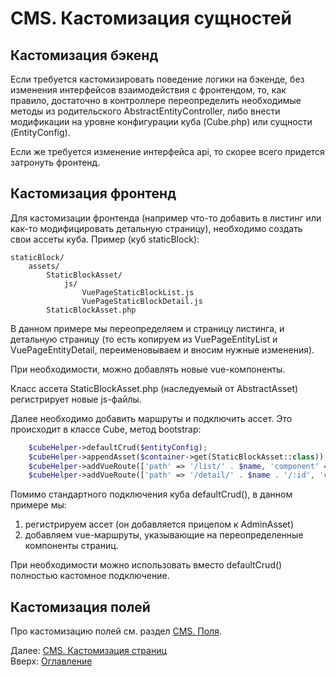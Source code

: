 # CMS. Кастомизация сущностей

## Кастомизация бэкенд

Если требуется кастомизировать поведение логики на бэкенде, без изменения интерфейсов
взаимодействия с фронтендом, то, как правило, достаточно в контроллере переопределить
необходимые методы из родительского AbstractEntityController, либо внести модификации
на уровне конфигурации куба (Cube.php) или сущности (EntityConfig).

Если же требуется изменение интерфейса api, то скорее всего придется затронуть фронтенд.

## Кастомизация фронтенд

Для кастомизации фронтенда (например что-то добавить в листинг или как-то модифицировать
детальную страницу), необходимо создать свои ассеты куба. Пример (куб staticBlock):

```
staticBlock/
    assets/
        StaticBlockAsset/
            js/
                VuePageStaticBlockList.js
                VuePageStaticBlockDetail.js
        StaticBlockAsset.php
```

В данном примере мы переопределяем и страницу листинга, и детальную страницу
(то есть копируем из VuePageEntityList и VuePageEntityDetail, переименовываем и вносим
нужные изменения).

При необходимости, можно добавлять новые vue-компоненты.

Класс ассета StaticBlockAsset.php (наследуемый от AbstractAsset) регистрирует новые js-файлы.

Далее необходимо добавить маршруты и подключить ассет. Это происходит в классе Cube,
метод bootstrap:

```php
    $cubeHelper->defaultCrud($entityConfig);
    $cubeHelper->appendAsset($container->get(StaticBlockAsset::class));
    $cubeHelper->addVueRoute(['path' => '/list/' . $name, 'component' => 'VuePageStaticBlockList']);
    $cubeHelper->addVueRoute(['path' => '/detail/' . $name . '/:id', 'component' => 'VuePageStaticBlockDetail']);
```

Помимо стандартного подключения куба defaultCrud(), в данном примере мы:
1. регистрируем ассет (он добавляется прицепом к AdminAsset)
2. добавляем vue-маршруты, указывающие на переопределенные компоненты страниц.

При необходимости можно использовать вместо defaultCrud() полностью кастомное подключение.

## Кастомизация полей

Про кастомизацию полей см. раздел [CMS. Поля](fields.md).

Далее: [CMS. Кастомизация страниц](custom-page.md)<br>
Вверх: [Оглавление](../index.md)
